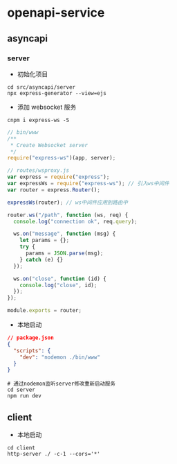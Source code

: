 # openapi-service

## asyncapi

### server

- 初始化项目

```shell
cd src/asyncapi/server
npx express-generator --view=ejs
```

- 添加 websocket 服务

```shell
cnpm i express-ws -S
```

```javascript
// bin/www
/**
 * Create Websocket server
 */
require("express-ws")(app, server);
```

```javascript
// routes/wsproxy.js
var express = require("express");
var expressWs = require("express-ws"); // 引入ws中间件
var router = express.Router();

expressWs(router); // ws中间件应用到路由中

router.ws("/path", function (ws, req) {
  console.log("connection ok", req.query);

  ws.on("message", function (msg) {
    let params = {};
    try {
      params = JSON.parse(msg);
    } catch (e) {}
  });

  ws.on("close", function (id) {
    console.log("close", id);
  });
});

module.exports = router;
```

- 本地启动

```json
// package.json
{
  "scripts": {
    "dev": "nodemon ./bin/www"
  }
}
```

```shell
# 通过nodemon监听server修改重新启动服务
cd server
npm run dev
```

## client

- 本地启动

```shell
cd client
http-server ./ -c-1 --cors='*'
```
